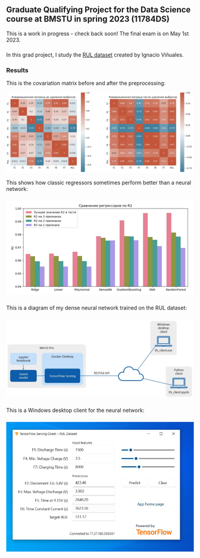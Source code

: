 ## Graduate Qualifying Project for the Data Science course at BMSTU in spring 2023 (11784DS)

This is a work in progress - check back soon! The final exam is on May 1st 2023.

###

In this grad project, I study the [RUL dataset](https://github.com/ignavinuales/Battery_RUL_Prediction) created by Ignacio Viñuales.

### Results

This is the covariation matrix before and after the preprocessing:

![Covariation matrices](readme-images/cov_matrices.jpg)

This shows how classic regressors sometimes perform better than a neural network:

###

![R2 criterion](readme-images/R2.jpg)

###

This is a diagram of my dense neural network trained on the RUL dataset:

###

![TensorFlow Serving](readme-images/tfs.jpg)

###

This is a Windows desktop client for the neural network:

###

![Screen shot](readme-images/tfs_client.jpg)

